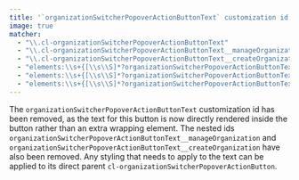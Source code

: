 ```yaml
---
title: '`organizationSwitcherPopoverActionButtonText` customization id removed'
image: true
matcher:
  - "\\.cl-organizationSwitcherPopoverActionButtonText"
  - "\\.cl-organizationSwitcherPopoverActionButtonText__manageOrganization"
  - "\\.cl-organizationSwitcherPopoverActionButtonText__createOrganization"
  - "elements:\\s+{[\\s\\S]*?organizationSwitcherPopoverActionButtonText:[\\s\\S]*?}"
  - "elements:\\s+{[\\s\\S]*?organizationSwitcherPopoverActionButtonText__manageOrganization:[\\s\\S]*?}"
  - "elements:\\s+{[\\s\\S]*?organizationSwitcherPopoverActionButtonText__createOrganization:[\\s\\S]*?}"
---
```


The `organizationSwitcherPopoverActionButtonText` customization id has been removed, as the text for this button is now directly rendered inside the button rather than an extra wrapping element. The nested ids `organizationSwitcherPopoverActionButtonText__manageOrganization` and `organizationSwitcherPopoverActionButtonText__createOrganization` have also been removed. Any styling that needs to apply to the text can be applied to its direct parent `cl-organizationSwitcherPopoverActionButton`.
